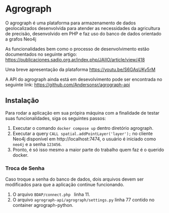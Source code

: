 # Agrograph
O agrograph é uma plataforma para armazenamento de dados geolocalizados desenvolvida para atender as necessidades da agricultura de precisão, desenvolvido em PHP e faz uso do banco de dados orientado a grafos Neo4j

As funcionalidades bem como o processo de desenvolvimento estão documentados no seguinte artigo: https://publicaciones.sadio.org.ar/index.php/JAIIO/article/view/418

Uma breve apresentação da plataforma 
https://youtu.be/S6GAsUKy5rM

A API do agrograph ainda está em desevolvimento pode ser encontrada no seguinte link: https://github.com/Andersonsr/agrograph-api 

## Instalação
Para rodar a aplicação em sua própira máquina com a finalidade de testar suas funcionalidades, siga os seguintes passos:  

1. Executar o comando `docker compose up` dentro  diretório agrograph.
2. Executar a query `CALL spatial.addPointLayer('layer');` no cliente Neo4j disponível em http://localhost:7474, o usuário é iniciado como `neo4j` e a senha `123456`.  
3. Pronto, é só isso mesmo a maior parte do trabalho quem faz é o querido docker. 

### Troca de Senha
Caso troque a senha do banco de dados, dois arquivos devem ser modificados para que a aplicação continue funcionando. 

1. O arquivo `BDAP/connect.php ` linha 11.
2. O arquivo `agrograph-api/agrograph/settings.py` linha 77 contido no container agrograph-python.
